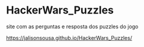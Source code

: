 # HackerWars_Puzzles
 site com as perguntas e resposta dos puzzles do jogo

 https://jalisonsousa.github.io/HackerWars_Puzzles/
